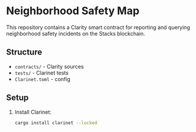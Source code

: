 # Neighborhood Safety Map

This repository contains a Clarity smart contract for reporting and querying neighborhood safety incidents on the Stacks blockchain.

## Structure

- `contracts/` - Clarity sources
- `tests/` - Clarinet tests
- `Clarinet.toml` - config

## Setup

1. Install Clarinet:
   ```sh
   cargo install clarinet --locked

